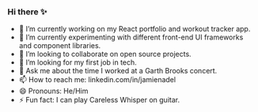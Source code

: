 ### Hi there ✨ 

- 🔭 I’m currently working on my React portfolio and workout tracker app.
- 🌱 I’m currently experimenting with different front-end UI frameworks and component libraries.  
- 👯 I’m looking to collaborate on open source projects.
- 🤔 I’m looking for my first job in tech.
- 💬 Ask me about the time I worked at a Garth Brooks concert.
- 📫 How to reach me: linkedin.com/in/jamienadel
- 😄 Pronouns: He/Him
- ⚡ Fun fact: I can play Careless Whisper on guitar.

